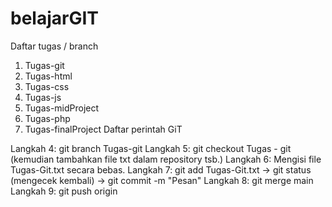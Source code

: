 # belajarGIT

Daftar tugas / branch
1. Tugas-git
2. Tugas-html
3. Tugas-css
4. Tugas-js
5. Tugas-midProject
6. Tugas-php
7. Tugas-finalProject
Daftar perintah GiT

Langkah 4: git branch Tugas-git
Langkah 5: git checkout Tugas - git (kemudian tambahkan file txt dalam repository tsb.)
Langkah 6: Mengisi file Tugas-Git.txt secara bebas.
Langkah 7: git add Tugas-Git.txt -> git status (mengecek kembali) -> git commit -m "Pesan"
Langkah 8: git merge main
Langkah 9: git push origin